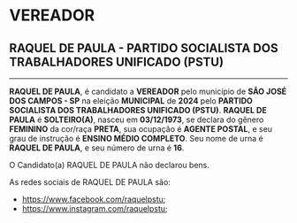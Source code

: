 # VEREADOR
## RAQUEL DE PAULA - PARTIDO SOCIALISTA DOS TRABALHADORES UNIFICADO (PSTU)
---
**RAQUEL DE PAULA**, é candidato a **VEREADOR** pelo município de **SÃO JOSÉ DOS CAMPOS - SP** na eleição **MUNICIPAL** de **2024** pelo **PARTIDO SOCIALISTA DOS TRABALHADORES UNIFICADO (PSTU)**.
**RAQUEL DE PAULA** é **SOLTEIRO(A)**, nasceu em **03/12/1973**, se declara do gênero **FEMININO** da cor/raça **PRETA**, sua ocupação é **AGENTE POSTAL**, e seu grau de instrução é **ENSINO MÉDIO COMPLETO**.
Seu nome de urna é **RAQUEL DE PAULA**, e seu número de urna é **16**.

O Candidato(a) RAQUEL DE PAULA não declarou bens.


As redes sociais de RAQUEL DE PAULA são:
- https://www.facebook.com/raquelpstu;
- https://www.instagram.com/raquelpstu;